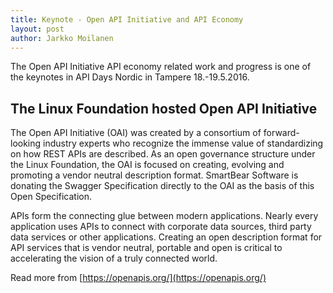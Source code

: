 ```yaml
---
title: Keynote - Open API Initiative and API Economy
layout: post
author: Jarkko Moilanen
---
```


The Open API Initiative API economy related work and progress is one of the keynotes in API Days Nordic in Tampere 18.-19.5.2016. 

## The Linux Foundation hosted Open API Initiative

The Open API Initiative (OAI) was created by a consortium of forward-looking industry experts who recognize the immense value of standardizing on how REST APIs are described. As an open governance structure under the Linux Foundation, the OAI is focused on creating, evolving and promoting a vendor neutral description format. SmartBear Software is donating the Swagger Specification directly to the OAI as the basis of this Open Specification.  
 
APIs form the connecting glue between modern applications. Nearly every application uses APIs to connect with corporate data sources, third party data services or other applications. Creating an open description format for API services that is vendor neutral, portable and open is critical to accelerating the vision of a truly connected world. 

Read more from [https://openapis.org/](https://openapis.org/)
